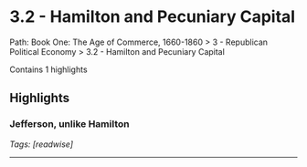 # 3.2 - Hamilton and Pecuniary Capital

Path: Book One: The Age of Commerce, 1660-1860 > 3 - Republican Political Economy > 3.2 - Hamilton and Pecuniary Capital

Contains 1 highlights

## Highlights

### Jefferson, unlike Hamilton  
*Tags: [readwise]*

---

